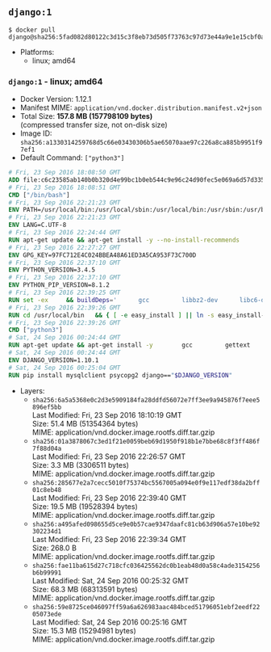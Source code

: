 ## `django:1`

```console
$ docker pull django@sha256:5fad082d80122c3d15c3f8eb73d505f73763c97d73e44a9e1e15cbf0abaf9062
```

-	Platforms:
	-	linux; amd64

### `django:1` - linux; amd64

-	Docker Version: 1.12.1
-	Manifest MIME: `application/vnd.docker.distribution.manifest.v2+json`
-	Total Size: **157.8 MB (157798109 bytes)**  
	(compressed transfer size, not on-disk size)
-	Image ID: `sha256:a1330314259768d5c66e03430306b5ae65070aae97c226a8ca885b9951f97ef1`
-	Default Command: `["python3"]`

```dockerfile
# Fri, 23 Sep 2016 18:08:50 GMT
ADD file:c6c23585ab140b0b320d4e99bc1b0eb544c9e96c24d90fec5e069a6d57d335ca in / 
# Fri, 23 Sep 2016 18:08:51 GMT
CMD ["/bin/bash"]
# Fri, 23 Sep 2016 22:21:23 GMT
ENV PATH=/usr/local/bin:/usr/local/sbin:/usr/local/bin:/usr/sbin:/usr/bin:/sbin:/bin
# Fri, 23 Sep 2016 22:21:23 GMT
ENV LANG=C.UTF-8
# Fri, 23 Sep 2016 22:24:44 GMT
RUN apt-get update && apt-get install -y --no-install-recommends 		ca-certificates 		libsqlite3-0 		libssl1.0.0 	&& rm -rf /var/lib/apt/lists/*
# Fri, 23 Sep 2016 22:27:27 GMT
ENV GPG_KEY=97FC712E4C024BBEA48A61ED3A5CA953F73C700D
# Fri, 23 Sep 2016 22:37:10 GMT
ENV PYTHON_VERSION=3.4.5
# Fri, 23 Sep 2016 22:37:10 GMT
ENV PYTHON_PIP_VERSION=8.1.2
# Fri, 23 Sep 2016 22:39:25 GMT
RUN set -ex 	&& buildDeps=' 		gcc 		libbz2-dev 		libc6-dev 		liblzma-dev 		libncurses-dev 		libreadline-dev 		libsqlite3-dev 		libssl-dev 		make 		tcl-dev 		tk-dev 		wget 		xz-utils 		zlib1g-dev 	' 	&& apt-get update && apt-get install -y $buildDeps --no-install-recommends && rm -rf /var/lib/apt/lists/* 		&& wget -O python.tar.xz "https://www.python.org/ftp/python/${PYTHON_VERSION%%[a-z]*}/Python-$PYTHON_VERSION.tar.xz" 	&& wget -O python.tar.xz.asc "https://www.python.org/ftp/python/${PYTHON_VERSION%%[a-z]*}/Python-$PYTHON_VERSION.tar.xz.asc" 	&& export GNUPGHOME="$(mktemp -d)" 	&& gpg --keyserver ha.pool.sks-keyservers.net --recv-keys "$GPG_KEY" 	&& gpg --batch --verify python.tar.xz.asc python.tar.xz 	&& rm -r "$GNUPGHOME" python.tar.xz.asc 	&& mkdir -p /usr/src/python 	&& tar -xJC /usr/src/python --strip-components=1 -f python.tar.xz 	&& rm python.tar.xz 		&& cd /usr/src/python 	&& ./configure 		--enable-loadable-sqlite-extensions 		--enable-shared 	&& make -j$(nproc) 	&& make install 	&& ldconfig 		&& if [ ! -e /usr/local/bin/pip3 ]; then : 		&& wget -O /tmp/get-pip.py 'https://bootstrap.pypa.io/get-pip.py' 		&& python3 /tmp/get-pip.py "pip==$PYTHON_PIP_VERSION" 		&& rm /tmp/get-pip.py 	; fi 	&& pip3 install --no-cache-dir --upgrade --force-reinstall "pip==$PYTHON_PIP_VERSION" 	&& [ "$(pip list |tac|tac| awk -F '[ ()]+' '$1 == "pip" { print $2; exit }')" = "$PYTHON_PIP_VERSION" ] 		&& find /usr/local -depth 		\( 			\( -type d -a -name test -o -name tests \) 			-o 			\( -type f -a -name '*.pyc' -o -name '*.pyo' \) 		\) -exec rm -rf '{}' + 	&& apt-get purge -y --auto-remove $buildDeps 	&& rm -rf /usr/src/python ~/.cache
# Fri, 23 Sep 2016 22:39:26 GMT
RUN cd /usr/local/bin 	&& { [ -e easy_install ] || ln -s easy_install-* easy_install; } 	&& ln -s idle3 idle 	&& ln -s pydoc3 pydoc 	&& ln -s python3 python 	&& ln -s python3-config python-config
# Fri, 23 Sep 2016 22:39:26 GMT
CMD ["python3"]
# Sat, 24 Sep 2016 00:24:44 GMT
RUN apt-get update && apt-get install -y 		gcc 		gettext 		mysql-client libmysqlclient-dev 		postgresql-client libpq-dev 		sqlite3 	--no-install-recommends && rm -rf /var/lib/apt/lists/*
# Sat, 24 Sep 2016 00:24:44 GMT
ENV DJANGO_VERSION=1.10.1
# Sat, 24 Sep 2016 00:25:04 GMT
RUN pip install mysqlclient psycopg2 django=="$DJANGO_VERSION"
```

-	Layers:
	-	`sha256:6a5a5368e0c2d3e5909184fa28ddfd56072e7ff3ee9a945876f7eee5896ef5bb`  
		Last Modified: Fri, 23 Sep 2016 18:10:19 GMT  
		Size: 51.4 MB (51354364 bytes)  
		MIME: application/vnd.docker.image.rootfs.diff.tar.gzip
	-	`sha256:01a3878067c3ed1f21e0059beb69d1950f918b1e7bbe68c8f3ff486f7f88d04a`  
		Last Modified: Fri, 23 Sep 2016 22:26:57 GMT  
		Size: 3.3 MB (3306511 bytes)  
		MIME: application/vnd.docker.image.rootfs.diff.tar.gzip
	-	`sha256:285677e2a7cecc5010f75374bc5567005a094e0f9e117edf38da2bff01c8eb48`  
		Last Modified: Fri, 23 Sep 2016 22:39:40 GMT  
		Size: 19.5 MB (19528394 bytes)  
		MIME: application/vnd.docker.image.rootfs.diff.tar.gzip
	-	`sha256:a495afed098655d5ce9e0b57cae9347daafc81cb63d906a57e10be92302234d1`  
		Last Modified: Fri, 23 Sep 2016 22:39:34 GMT  
		Size: 268.0 B  
		MIME: application/vnd.docker.image.rootfs.diff.tar.gzip
	-	`sha256:fae11ba615d27c718cfc036425562dc0b1eab48d0a58c4ade3154256b6b99991`  
		Last Modified: Sat, 24 Sep 2016 00:25:32 GMT  
		Size: 68.3 MB (68313591 bytes)  
		MIME: application/vnd.docker.image.rootfs.diff.tar.gzip
	-	`sha256:59e8725ce046097ff59a6a626983aac484bced51796051ebf2eedf2205073ede`  
		Last Modified: Sat, 24 Sep 2016 00:25:16 GMT  
		Size: 15.3 MB (15294981 bytes)  
		MIME: application/vnd.docker.image.rootfs.diff.tar.gzip
